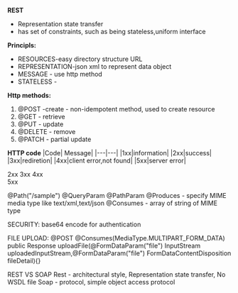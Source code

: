 **REST**
- Representation state transfer
- has set of constraints, such as being stateless,uniform interface


**Principls:**
- RESOURCES-easy directory structure URL
- REPRESENTATION-json xml to represent data object
- MESSAGE - use http method
- STATELESS - 

**Http methods:**
1. @POST -create - non-idempotent method, used to create resource
2. @GET - retrieve
3. @PUT - update
4. @DELETE - remove
5. @PATCH - partial update

**HTTP code**
|Code| Message|
|---|---|
|1xx|information|
|2xx|success|
|3xx|rediretion|
|4xx|client error,not found|
|5xx|server error|
 
2xx 
3xx 
4xx 	
5xx 

@Path("/sample")
@QueryParam 
@PathParam
@Produces - specify MIME media type  like text/xml,text/json
@Consumes - array of string of MIME type


SECURITY:
base64 encode for authentication

FILE UPLOAD:
@POST
@Consumes(MediaType.MULTIPART_FORM_DATA)
public Response uploadFile(@FormDataParam("file") InputStream uploadedInputStream,@FormDataParam("file") FormDataContentDisposition fileDetail){}

REST VS SOAP
Rest - architectural style, Representation state transfer, No WSDL file
Soap - protocol, simple object access protocol
